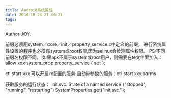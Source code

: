 ```yaml
---
title: Android系统属性
date: 2016-10-24 21:06:21
tags:
---
```


Author JOY.
<!-- excerpt -->

前缀必须用system／core／init／property_service.c中定义的前缀，
进行系统属性设置的程序也必须有system或root权限,因为selinux会检测属性权限。
PS:不同前缀名权限不同。
如果apk不属于system或root用户，则需要在te文件里加入：
allow xxx system_prop:property_service { set };

ctl.start xxx 可以开启rc配置的服务
启动带参数的服务：ctl.start xxx:parms

获取服务的运行状态：
init.svc.<name>
   State of a named service ("stopped", "running", "restarting")
SystemProperties.get("init.svc.<name>");
